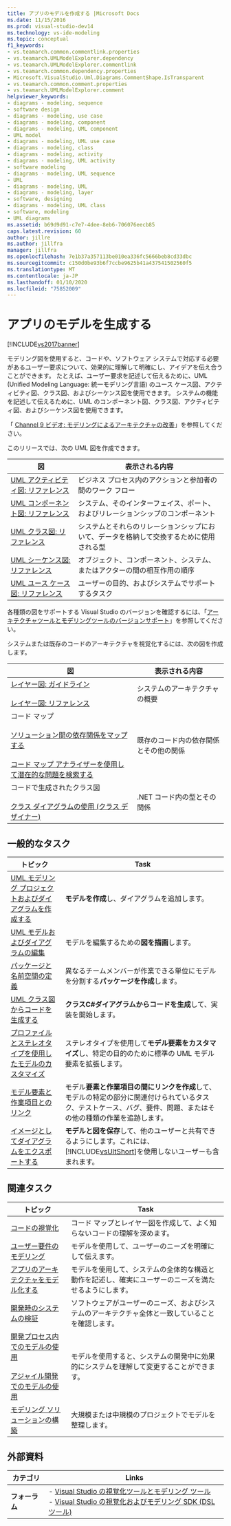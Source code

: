```yaml
---
title: アプリのモデルを作成する |Microsoft Docs
ms.date: 11/15/2016
ms.prod: visual-studio-dev14
ms.technology: vs-ide-modeling
ms.topic: conceptual
f1_keywords:
- vs.teamarch.common.commentlink.properties
- vs.teamarch.UMLModelExplorer.dependency
- vs.teamarch.UMLModelExplorer.commentlink
- vs.teamarch.common.dependency.properties
- Microsoft.VisualStudio.Uml.Diagrams.CommentShape.IsTransparent
- vs.teamarch.common.comment.properties
- vs.teamarch.UMLModelExplorer.comment
helpviewer_keywords:
- diagrams - modeling, sequence
- software design
- diagrams - modeling, use case
- diagrams - modeling, component
- diagrams - modeling, UML component
- UML model
- diagrams - modeling, UML use case
- diagrams - modeling, class
- diagrams - modeling, activity
- diagrams - modeling, UML activity
- software modeling
- diagrams - modeling, UML sequence
- UML
- diagrams - modeling, UML
- diagrams - modeling, layer
- software, designing
- diagrams - modeling, UML class
- software, modeling
- UML diagrams
ms.assetid: b69d9d91-c7e7-4dee-8eb6-706076eecb85
caps.latest.revision: 60
author: jillre
ms.author: jillfra
manager: jillfra
ms.openlocfilehash: 7e1b37a357113be010ea336fc5666beb8cd33dbc
ms.sourcegitcommit: c150d0be93b6f7ccbe9625b41a437541502560f5
ms.translationtype: MT
ms.contentlocale: ja-JP
ms.lasthandoff: 01/10/2020
ms.locfileid: "75852009"
---
```

# <a name="create-models-for-your-app"></a>アプリのモデルを生成する
[!INCLUDE[vs2017banner](../includes/vs2017banner.md)]

モデリング図を使用すると、コードや、ソフトウェア システムで対応する必要があるユーザー要求について、効果的に理解して明確にし、アイデアを伝え合うことができます。 たとえば、ユーザー要求を記述して伝えるために、UML (Unified Modeling Language: 統一モデリング言語) のユース ケース図、アクティビティ図、クラス図、およびシーケンス図を使用できます。 システムの機能を記述して伝えるために、UML のコンポーネント図、クラス図、アクティビティ図、およびシーケンス図を使用できます。

 「 [Channel 9 ビデオ: モデリングによるアーキテクチャの改善](https://s.ch9.ms/Series/Visual-Studio-2012-Premium-and-Ultimate-Overview/Visual-Studio-Ultimate-2012-Improving-architecture-through-modeling)」を参照してください。

 このリリースでは、次の UML 図を作成できます。

|**図**|**表示される内容**|
|-----------------|---------------|
|[UML アクティビティ図: リファレンス](../modeling/uml-activity-diagrams-reference.md)|ビジネス プロセス内のアクションと参加者の間のワーク フロー|
|[UML コンポーネント図: リファレンス](../modeling/uml-component-diagrams-reference.md)|システム、そのインターフェイス、ポート、およびリレーションシップのコンポーネント|
|[UML クラス図: リファレンス](../modeling/uml-class-diagrams-reference.md)|システムとそれらのリレーションシップにおいて、データを格納して交換するために使用される型|
|[UML シーケンス図: リファレンス](../modeling/uml-sequence-diagrams-reference.md)|オブジェクト、コンポーネント、システム、またはアクターの間の相互作用の順序|
|[UML ユース ケース図: リファレンス](../modeling/uml-use-case-diagrams-reference.md)|ユーザーの目的、およびシステムでサポートするタスク|

 各種類の図をサポートする Visual Studio のバージョンを確認するには、「[アーキテクチャツールとモデリングツールのバージョンサポート](../modeling/what-s-new-for-design-in-visual-studio.md#VersionSupport)」を参照してください。

 システムまたは既存のコードのアーキテクチャを視覚化するには、次の図を作成します。

|**図**|**表示される内容**|
|-----------------|---------------|
|[レイヤー図: ガイドライン](../modeling/layer-diagrams-guidelines.md)<br /><br /> [レイヤー図: リファレンス](../modeling/layer-diagrams-reference.md)|システムのアーキテクチャの概要|
|コード マップ<br /><br /> [ソリューション間の依存関係をマップする](../modeling/map-dependencies-across-your-solutions.md)<br /><br /> [コード マップ アナライザーを使用して潜在的な問題を検索する](../modeling/find-potential-problems-using-code-map-analyzers.md)|既存のコード内の依存関係とその他の関係|
|コードで生成されたクラス図<br /><br /> [クラス ダイアグラムの使用 (クラス デザイナー)](../ide/working-with-class-diagrams-class-designer.md)|.NET コード内の型とその関係|

## <a name="common-tasks"></a>一般的なタスク

|**トピック**|**Task**|
|---------------|--------------|
|[UML モデリング プロジェクトおよびダイアグラムを作成する](../modeling/create-uml-modeling-projects-and-diagrams.md)|**モデルを作成**し、ダイアグラムを追加します。|
|[UML モデルおよびダイアグラムの編集](../modeling/edit-uml-models-and-diagrams.md)|モデルを編集するための**図を描画**します。|
|[パッケージと名前空間の定義](../modeling/define-packages-and-namespaces.md)|異なるチームメンバーが作業できる単位にモデルを分割する**パッケージを作成**します。|
|[UML クラス図からコードを生成する](../modeling/generate-code-from-uml-class-diagrams.md)|**クラスC#ダイアグラムからコードを生成**して、実装を開始します。|
|[プロファイルとステレオタイプを使用したモデルのカスタマイズ](../modeling/customize-your-model-with-profiles-and-stereotypes.md)|ステレオタイプを使用して**モデル要素をカスタマイズ**し、特定の目的のために標準の UML モデル要素を拡張します。|
|[モデル要素と作業項目とのリンク](../modeling/link-model-elements-and-work-items.md)|モデル**要素と作業項目の間にリンクを作成**して、モデルの特定の部分に関連付けられているタスク、テストケース、バグ、要件、問題、またはその他の種類の作業を追跡します。|
|[イメージとしてダイアグラムをエクスポートする](../modeling/export-diagrams-as-images.md)|**モデルと図を保存**して、他のユーザーと共有できるようにします。これには、[!INCLUDE[vsUltShort](../includes/vsultshort-md.md)]を使用しないユーザーも含まれます。|

## <a name="related-tasks"></a>関連タスク

|**トピック**|**Task**|
|---------------|--------------|
|[コードの視覚化](../modeling/visualize-code.md)|コード マップとレイヤー図を作成して、よく知らないコードの理解を深めます。|
|[ユーザー要件のモデリング](../modeling/model-user-requirements.md)|モデルを使用して、ユーザーのニーズを明確にして伝えます。|
|[アプリのアーキテクチャをモデル化する](../modeling/model-your-app-s-architecture.md)|モデルを使用して、システムの全体的な構造と動作を記述し、確実にユーザーのニーズを満たせるようにします。|
|[開発時のシステムの検証](../modeling/validate-your-system-during-development.md)|ソフトウェアがユーザーのニーズ、およびシステムのアーキテクチャ全体と一致していることを確認します。|
|[開発プロセス内でのモデルの使用](../modeling/use-models-in-your-development-process.md)<br /><br /> [アジャイル開発でのモデルの使用](https://msdn.microsoft.com/592ac27c-3d3e-454a-9c38-b76658ed137f)|モデルを使用すると、システムの開発中に効果的にシステムを理解して変更することができます。|
|[モデリング ソリューションの構築](../modeling/structure-your-modeling-solution.md)|大規模または中規模のプロジェクトでモデルを整理します。|

## <a name="external-resources"></a>外部資料

|**カテゴリ**|**Links**|
|------------------|---------------|
|**フォーラム**|-   [Visual Studio の視覚化ツールとモデリング ツール](https://social.msdn.microsoft.com/Forums/en-US/home?forum=vsarch)<br />-   [Visual Studio の視覚化およびモデリング SDK (DSL ツール)](https://social.msdn.microsoft.com/Forums/home?forum=dslvsarchx)|
